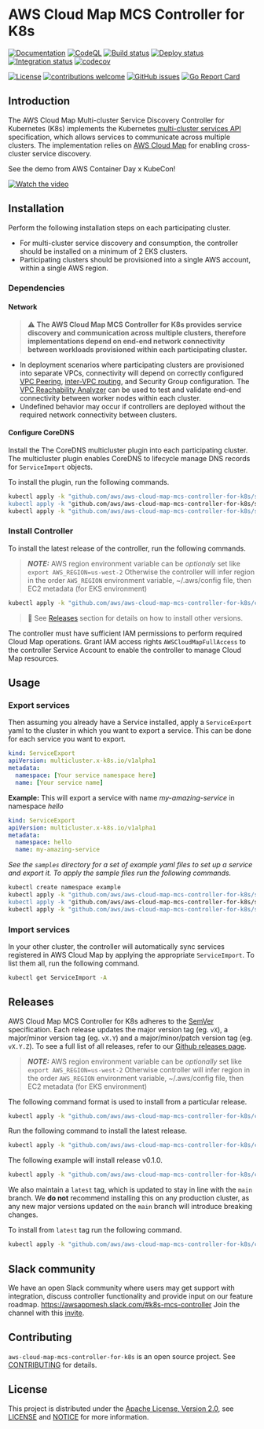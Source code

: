# AWS Cloud Map MCS Controller for K8s

[![Documentation](https://img.shields.io/badge/godoc-reference-blue.svg)](https://godoc.org/github.com/aws/aws-cloud-map-mcs-controller-for-k8s)
[![CodeQL](https://github.com/aws/aws-cloud-map-mcs-controller-for-k8s/actions/workflows/codeql-analysis.yml/badge.svg?branch=main)](https://github.com/aws/aws-cloud-map-mcs-controller-for-k8s/actions/workflows/codeql-analysis.yml)
[![Build status](https://github.com/aws/aws-cloud-map-mcs-controller-for-k8s/actions/workflows/build.yml/badge.svg?branch=main)](https://github.com/aws/aws-cloud-map-mcs-controller-for-k8s/actions/workflows/build.yml)
[![Deploy status](https://github.com/aws/aws-cloud-map-mcs-controller-for-k8s/actions/workflows/deploy.yml/badge.svg?branch=main)](https://github.com/aws/aws-cloud-map-mcs-controller-for-k8s/actions/workflows/deploy.yml)
[![Integration status](https://github.com/aws/aws-cloud-map-mcs-controller-for-k8s/actions/workflows/integration-test.yml/badge.svg?branch=main)](https://github.com/aws/aws-cloud-map-mcs-controller-for-k8s/actions/workflows/integration-test.yml)
[![codecov](https://codecov.io/gh/aws/aws-cloud-map-mcs-controller-for-k8s/branch/main/graph/badge.svg)](https://codecov.io/gh/aws/aws-cloud-map-mcs-controller-for-k8s)

[![License](https://img.shields.io/badge/license-Apache--2.0-blue.svg?color=success)](http://www.apache.org/licenses/LICENSE-2.0)
[![contributions welcome](https://img.shields.io/badge/contributions-welcome-brightgreen.svg?style=flat)](https://github.com/aws/aws-cloud-map-mcs-controller-for-k8s/issues)
[![GitHub issues](https://img.shields.io/github/issues-raw/aws/aws-cloud-map-mcs-controller-for-k8s?style=flat)](https://github.com/aws/aws-cloud-map-mcs-controller-for-k8s/issues)
[![Go Report Card](https://goreportcard.com/badge/github.com/aws/aws-cloud-map-mcs-controller-for-k8s)](https://goreportcard.com/report/github.com/aws/aws-cloud-map-mcs-controller-for-k8s)

## Introduction
The AWS Cloud Map Multi-cluster Service Discovery Controller for Kubernetes (K8s) implements the Kubernetes [multi-cluster services API](https://github.com/kubernetes/enhancements/tree/master/keps/sig-multicluster/1645-multi-cluster-services-api) specification, which allows services to communicate across multiple clusters. The implementation relies on [AWS Cloud Map](https://aws.amazon.com/cloud-map/) for enabling cross-cluster service discovery.

See the demo from AWS Container Day x KubeCon!

[![Watch the video](https://img.youtube.com/vi/3f0Tv7IiQQw/0.jpg)](https://youtu.be/3f0Tv7IiQQw?t=24458)

## Installation

Perform the following installation steps on each participating cluster.

- For multi-cluster service discovery and consumption, the controller should be installed on a minimum of 2 EKS clusters.
- Participating clusters should be provisioned into a single AWS account, within a single AWS region.

### Dependencies

#### Network

> ⚠ **The AWS Cloud Map MCS Controller for K8s provides service discovery and communication across multiple clusters, therefore implementations depend on end-end network connectivity between workloads provisioned within each participating cluster.** 

- In deployment scenarios where participating clusters are provisioned into separate VPCs, connectivity will depend on correctly configured  [VPC Peering](https://docs.aws.amazon.com/vpc/latest/peering/create-vpc-peering-connection.html), [inter-VPC routing](https://docs.aws.amazon.com/vpc/latest/peering/vpc-peering-routing.html), and Security Group configuration. The [VPC Reachability Analyzer](https://docs.aws.amazon.com/vpc/latest/reachability/getting-started.html) can be used to test and validate end-end connectivity between worker nodes within each cluster.
- Undefined behavior may occur if controllers are deployed without the required network connectivity between clusters.

#### Configure CoreDNS

Install the The CoreDNS multicluster plugin into each participating cluster. The multicluster plugin enables CoreDNS to lifecycle manage DNS records for `ServiceImport` objects.

To install the plugin, run the following commands.

```bash
kubectl apply -k "github.com/aws/aws-cloud-map-mcs-controller-for-k8s/samples/coredns-clusterrole.yaml
kubectl apply -k "github.com/aws/aws-cloud-map-mcs-controller-for-k8s/samples/coredns-configmap.yaml
kubectl apply -k "github.com/aws/aws-cloud-map-mcs-controller-for-k8s/samples/coredns-deployment.yaml
```

### Install Controller

To install the latest release of the controller, run the following commands.

> **_NOTE:_** AWS region environment variable can be _optionaly_ set like `export AWS_REGION=us-west-2` Otherwise the controller will infer region in the order `AWS_REGION` environment variable, ~/.aws/config file, then EC2 metadata (for EKS environment)

```sh
kubectl apply -k "github.com/aws/aws-cloud-map-mcs-controller-for-k8s/config/controller_install_release"
```

> 📌 See [Releases](#Releases) section for details on how to install other versions.

The controller must have sufficient IAM permissions to perform required Cloud Map operations. Grant IAM access rights `AWSCloudMapFullAccess` to the controller Service Account to enable the controller to manage Cloud Map resources.

## Usage

### Export services

Then assuming you already have a Service installed, apply a `ServiceExport` yaml to the cluster in which you want to export a service. This can be done for each service you want to export.

```yaml
kind: ServiceExport
apiVersion: multicluster.x-k8s.io/v1alpha1
metadata:
  namespace: [Your service namespace here]
  name: [Your service name]
```

**Example:** This will export a service with name *my-amazing-service* in namespace *hello*
```yaml
kind: ServiceExport
apiVersion: multicluster.x-k8s.io/v1alpha1
metadata:
  namespace: hello
  name: my-amazing-service
```

*See the `samples` directory for a set of example yaml files to set up a service and export it. To apply the sample files run the following commands.*

```sh
kubectl create namespace example
kubectl apply -k "github.com/aws/aws-cloud-map-mcs-controller-for-k8s/samples/example-deployment.yaml
kubectl apply -k "github.com/aws/aws-cloud-map-mcs-controller-for-k8s/samples/example-service.yaml
kubectl apply -k "github.com/aws/aws-cloud-map-mcs-controller-for-k8s/samples/example-serviceexport.yaml
```

### Import services

In your other cluster, the controller will automatically sync services registered in AWS Cloud Map by applying the appropriate `ServiceImport`. To list them all, run the following command.
```sh
kubectl get ServiceImport -A
```

## Releases

AWS Cloud Map MCS Controller for K8s adheres to the [SemVer](https://semver.org/) specification. Each release updates the major version tag (eg. `vX`), a major/minor version tag (eg. `vX.Y`) and a major/minor/patch version tag (eg. `vX.Y.Z`). To see a full list of all releases, refer to our [Github releases page](https://github.com/aws/aws-cloud-map-mcs-controller-for-k8s/releases).

> **_NOTE:_** AWS region environment variable can be _optionally_ set like `export AWS_REGION=us-west-2` Otherwise controller will infer region in the order `AWS_REGION` environment variable, ~/.aws/config file, then EC2 metadata (for EKS environment)

The following command format is used to install from a particular release.
```sh
kubectl apply -k "github.com/aws/aws-cloud-map-mcs-controller-for-k8s/config/controller_install_release[?ref=*git version tag*]"
```

Run the following command to install the latest release.
```sh
kubectl apply -k "github.com/aws/aws-cloud-map-mcs-controller-for-k8s/config/controller_install_release"
```

The following example will install release v0.1.0.
```sh
kubectl apply -k "github.com/aws/aws-cloud-map-mcs-controller-for-k8s/config/controller_install_release?ref=v0.1.0"
```

We also maintain a `latest` tag, which is updated to stay in line with the `main` branch. We **do not** recommend installing this on any production cluster, as any new major versions updated on the `main` branch will introduce breaking changes.

To install from `latest` tag run the following command.
```sh
kubectl apply -k "github.com/aws/aws-cloud-map-mcs-controller-for-k8s/config/controller_install_latest"
```

## Slack community
We have an open Slack community where users may get support with integration, discuss controller functionality and provide input on our feature roadmap. https://awsappmesh.slack.com/#k8s-mcs-controller
Join the channel with this [invite](https://join.slack.com/t/awsappmesh/shared_invite/zt-dwgbt85c-Sj_md92__quV8YADKfsQSA).

## Contributing
`aws-cloud-map-mcs-controller-for-k8s` is an open source project. See [CONTRIBUTING](https://github.com/aws/aws-cloud-map-mcs-controller-for-k8s/blob/main/CONTRIBUTING.md) for details.

## License

This project is distributed under the
[Apache License, Version 2.0](http://www.apache.org/licenses/LICENSE-2.0),
see [LICENSE](https://github.com/aws/aws-cloud-map-mcs-controller-for-k8s/blob/main/LICENSE) and [NOTICE](https://github.com/aws/aws-cloud-map-mcs-controller-for-k8s/blob/main/NOTICE) for more information.